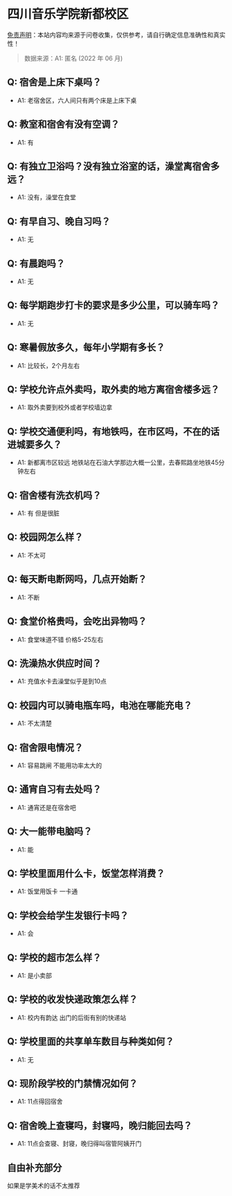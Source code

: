 # 四川音乐学院新都校区

[免责声明](https://colleges.chat/#_3)：本站内容均来源于问卷收集，仅供参考，请自行确定信息准确性和真实性！

> 数据来源：A1: 匿名 (2022 年 06 月)

## Q: 宿舍是上床下桌吗？

- A1: 老宿舍区，六人间只有两个床是上床下桌

## Q: 教室和宿舍有没有空调？

- A1: 有

## Q: 有独立卫浴吗？没有独立浴室的话，澡堂离宿舍多远？

- A1: 没有，澡堂在食堂

## Q: 有早自习、晚自习吗？

- A1: 无

## Q: 有晨跑吗？

- A1: 无

## Q: 每学期跑步打卡的要求是多少公里，可以骑车吗？

- A1: 无

## Q: 寒暑假放多久，每年小学期有多长？

- A1: 比较长，2个月左右

## Q: 学校允许点外卖吗，取外卖的地方离宿舍楼多远？

- A1: 取外卖要到校外或者学校墙边拿

## Q: 学校交通便利吗，有地铁吗，在市区吗，不在的话进城要多久？

- A1: 新都离市区较远 地铁站在石油大学那边大概一公里，去春熙路坐地铁45分钟左右

## Q: 宿舍楼有洗衣机吗？

- A1: 有 但是很脏

## Q: 校园网怎么样？

- A1: 不太可

## Q: 每天断电断网吗，几点开始断？

- A1: 不断

## Q: 食堂价格贵吗，会吃出异物吗？

- A1: 食堂味道不错 价格5-25左右

## Q: 洗澡热水供应时间？

- A1: 充值水卡去澡堂似乎是到10点

## Q: 校园内可以骑电瓶车吗，电池在哪能充电？

- A1: 不太清楚

## Q: 宿舍限电情况？

- A1: 容易跳闸 不能用功率太大的

## Q: 通宵自习有去处吗？

- A1: 通宵还是在宿舍吧

## Q: 大一能带电脑吗？

- A1: 能

## Q: 学校里面用什么卡，饭堂怎样消费？

- A1: 饭堂用饭卡 一卡通

## Q: 学校会给学生发银行卡吗？

- A1: 会

## Q: 学校的超市怎么样？

- A1: 是小卖部

## Q: 学校的收发快递政策怎么样？

- A1: 校内有韵达 出门的后街有别的快递站

## Q: 学校里面的共享单车数目与种类如何？

- A1: 无

## Q: 现阶段学校的门禁情况如何？

- A1: 11点得回宿舍

## Q: 宿舍晚上查寝吗，封寝吗，晚归能回去吗？

- A1: 11点会查寝、封寝，晚归得叫宿管阿姨开门

## 自由补充部分

如果是学美术的话不太推荐